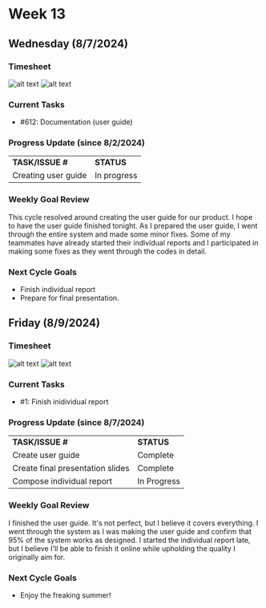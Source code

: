 
# Week 13

## Wednesday (8/7/2024)

### Timesheet
![alt text](./Clockify%20images/Clockify_Aug_7_1.jpg)
![alt text](./Clockify%20images/Clockify_Aug_7_2.jpg)

### Current Tasks
  * #612: Documentation (user guide)

### Progress Update (since 8/2/2024)
<table>
    <tr>
        <td><strong>TASK/ISSUE #</strong>
        </td>
        <td><strong>STATUS</strong>
        </td>
    </tr>
    <tr>
        <!-- Task/Issue # -->
        <td>Creating user guide
        </td>
        <!-- Status -->
        <td>In progress
        </td>
    </tr>
</table>

### Weekly Goal Review
This cycle resolved around creating the user guide for our product. I hope to have the user guide finished tonight. As I prepared the user guide, I went through the entire system and made some minor fixes. Some of my teammates have already started their individual reports and I participated in making some fixes as they went through the codes in detail.

### Next Cycle Goals
  * Finish individual report
  * Prepare for final presentation.

<!--------------------------------------------------------------------------------------------------------------------------------------------------------------------------------------------->
## Friday (8/9/2024)

### Timesheet
![alt text](./Clockify%20images/Clockify_Aug_9_1.jpg)
![alt text](./Clockify%20images/Clockify_Aug_9_2.jpg)

### Current Tasks
  * #1: Finish inidividual report

### Progress Update (since 8/7/2024)
<table>
    <tr>
        <td><strong>TASK/ISSUE #</strong>
        </td>
        <td><strong>STATUS</strong>
        </td>
    </tr>
    <tr>
        <!-- Task/Issue # -->
        <td>Create user guide
        </td>
        <!-- Status -->
        <td>Complete
        </td>
    </tr>
    <tr>
        <!-- Task/Issue # -->
        <td>Create final presentation slides
        </td>
        <!-- Status -->
        <td>Complete
        </td>
    </tr>
    <tr>
        <!-- Task/Issue # -->
        <td>Compose individual report
        </td>
        <!-- Status -->
        <td>In Progress
        </td>
    </tr>
</table>

### Weekly Goal Review
I finished the user guide. It's not perfect, but I believe it covers everything. I went through the system as I was making the user guide and confirm that 95% of the system works as designed. I started the individual report late, but I believe I'll be able to finish it online while upholding the quality I originally aim for. 

### Next Cycle Goals
  * Enjoy the freaking summer!


